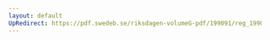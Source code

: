 ```yaml
---
layout: default
UpRedirect: https://pdf.swedeb.se/riksdagen-volumeG-pdf/199091/reg_199091/reg_199091_0947.pdf
---
```

